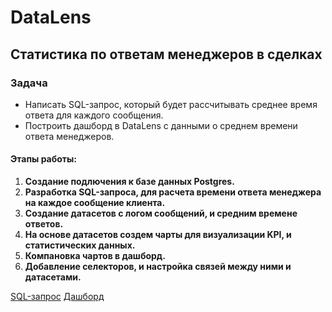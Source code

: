 # DataLens

## Статистика по ответам менеджеров в сделках

### Задача
* Написать SQL-запрос, который будет рассчитывать среднее время ответа для каждого сообщения.
* Построить дашборд в DataLens с данными о среднем времени ответа менеджеров.

#### Этапы работы:  
1. **Создание подлючения к базе данных Postgres.**
2. **Разработка SQL-запроса, для расчета времени ответа менеджера на каждое сообщение клиента.**
3. **Создание датасетов с логом сообщений, и средним времене ответов.**
4. **На основе датасетов создем чарты для визуализации KPI, и статистических данных.**
5. **Компановка чартов в дашборд.**
6. **Добавление селекторов, и настройка связей между ними и датасетами.**

[SQL-запрос](https://github.com/SergeyObukhov/DataLens/blob/master/sql_query.sql)
[Дашборд](https://datalens.yandex.cloud/d7q90qeos4h6z)
